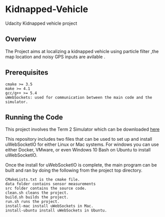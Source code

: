 # Kidnapped-Vehicle
  Udacity Kidnapped vehicle project

## Overview

The Project aims at localizing a kidnapped vehicle using particle filter ,the map location and noisy GPS inputs are avilable .

## Prerequisites

    cmake >= 3.5
    make >= 4.1
    gcc/g++ >= 5.4
    uWebSockets: used for communication between the main code and the simulator.


## Running the Code
This project involves the Term 2 Simulator which can be downloaded [here](https://github.com/udacity/self-driving-car-sim/releases)

This repository includes two files that can be used to set up and install uWebSocketIO for either Linux or Mac systems. For windows you can use either Docker, VMware, or even Windows 10 Bash on Ubuntu to install uWebSocketIO.

Once the install for uWebSocketIO is complete, the main program can be built and ran by doing the following from the project top directory.


    CMakeLists.txt is the cmake file.
    data folder contains sensor measurements
    src folder contains the source code.
    clean.sh cleans the project.
    build.sh builds the project.
    run.sh runs the project.
    install-mac install uWebSockets in Mac.
    install-ubuntu install uWebSockets in Ubuntu.







